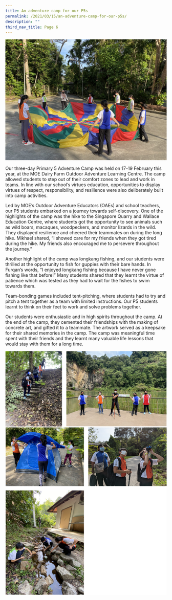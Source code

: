 ```yaml
---
title: An adventure camp for our P5s
permalink: /2021/03/15/an-adventure-camp-for-our-p5s/
description: ""
third_nav_title: Page 6
---
```

<img src="/images/3-Banner-2048x1536.jpg">
<p>Our three-day Primary 5 Adventure Camp was held on 17-19 February this year, at the MOE Dairy Farm Outdoor Adventure Learning Centre. The camp allowed students to step out of their comfort zones to lead and work in teams. In line with our school&rsquo;s virtues education, opportunities to display virtues of respect, responsibility, and resilience were also deliberately built into camp activities.</p>
<p>Led by MOE&rsquo;s Outdoor Adventure Educators (OAEs) and school teachers, our P5 students embarked on a journey towards self-discovery. One of the highlights of the camp was the hike to the Singapore Quarry and Wallace Education Centre, where students got the opportunity to see animals such as wild boars, macaques, woodpeckers, and monitor lizards in the wild. They displayed resilience and cheered their teammates on during the long hike. Mikhael shared, &ldquo;I showed care for my friends when they got tired during the hike. My friends also encouraged me to persevere throughout the journey.&rdquo;</p>
<p>Another highlight of the camp was longkang fishing, and our students were thrilled at the opportunity to fish for guppies with their bare hands. In Furqan&rsquo;s words, &ldquo;I enjoyed longkang fishing because I have never gone fishing like that before!&rdquo; Many students shared that they learnt the virtue of patience which was tested as they had to wait for the fishes to swim towards them.</p>
<p>Team-bonding games included tent-pitching, where students had to try and pitch a tent together as a team with limited instructions. Our P5 students learnt to think on their feet to work and solve problems together.</p>
<p>Our students were enthusiastic and in high spirits throughout the camp. At the end of the camp, they cemented their friendships with the making of concrete art, and gifted it to a teammate. The artwork served as a keepsake for their shared memories in the camp. The camp was meaningful time spent with their friends and they learnt many valuable life lessons that would stay with them for a long time.</p>
<img src="/images/adventure1.png"><br>
<img src="/images/adventure2.png">